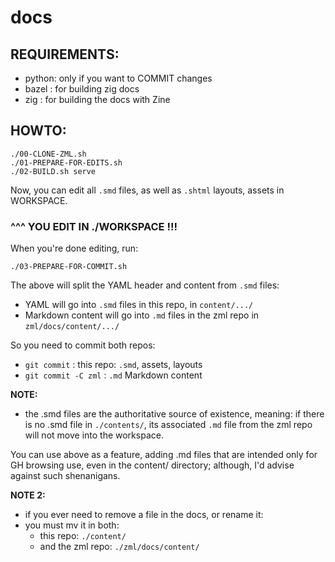 # docs

## REQUIREMENTS: 

- python: only if you want to COMMIT changes
- bazel : for building zig docs
- zig : for building the docs with Zine

## HOWTO:

```console
./00-CLONE-ZML.sh
./01-PREPARE-FOR-EDITS.sh
./02-BUILD.sh serve
```

Now, you can edit all `.smd` files, as well as `.shtml` layouts, assets in WORKSPACE.

### ^^^ YOU EDIT IN ./WORKSPACE !!!

When you're done editing, run:

```console
./03-PREPARE-FOR-COMMIT.sh
```

The above will split the YAML header and content from `.smd` files:

- YAML will go into `.smd` files in this repo, in `content/.../`
- Markdown content will go into `.md` files in the zml repo in `zml/docs/content/.../`

So you need to commit both repos:

- `git commit` : this repo: `.smd`, assets, layouts
- `git commit -C zml` : `.md` Markdown content


**NOTE:** 

- the .smd files are the authoritative source of existence, 
      meaning: if there is no .smd file in `./contents/`, its associated
      `.md` file from the zml repo will not move into the workspace.

You can use above as a feature, adding .md files that are intended only for
GH browsing use, even in the content/ directory; although, I'd advise against
such shenanigans.

**NOTE 2:**

- if you ever need to remove a file in the docs, or rename it:
- you must mv it in both:
    - this repo: `./content/`
    - and the zml repo: `./zml/docs/content/`
